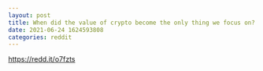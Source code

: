 ```yaml
--- 
layout: post 
title: When did the value of crypto become the only thing we focus on? 
date: 2021-06-24 1624593808 
categories: reddit 
--- 
```

https://redd.it/o7fzts